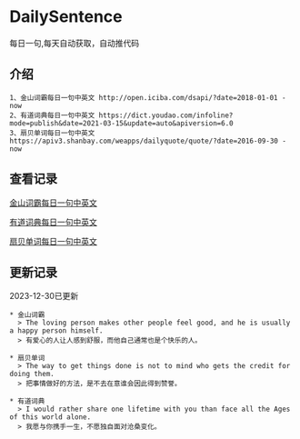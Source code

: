 # DailySentence

每日一句,每天自动获取，自动推代码

## 介绍

```
1、金山词霸每日一句中英文 http://open.iciba.com/dsapi/?date=2018-01-01 - now
2、有道词典每日一句中英文 https://dict.youdao.com/infoline?mode=publish&date=2021-03-15&update=auto&apiversion=6.0
3、扇贝单词每日一句中英文 https://apiv3.shanbay.com/weapps/dailyquote/quote/?date=2016-09-30 - now
```

## 查看记录

[金山词霸每日一句中英文](./data/iciba/)

[有道词典每日一句中英文](./data/youdao/)

[扇贝单词每日一句中英文](./data/shanbay/)

## 更新记录
2023-12-30已更新 
```
* 金山词霸
  > The loving person makes other people feel good, and he is usually a happy person himself.
  > 有爱心的人让人感到舒服，而他自己通常也是个快乐的人。

* 扇贝单词
  > The way to get things done is not to mind who gets the credit for doing them.
  > 把事情做好的方法，是不去在意谁会因此得到赞誉。

* 有道词典
  > I would rather share one lifetime with you than face all the Ages of this world alone.
  > 我愿与你携手一生，不愿独自面对沧桑变化。

```
